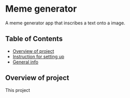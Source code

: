 # Meme generator
A meme generator app that inscribes a text onto a image. 

## Table of Contents
* [Overview of project](#overview)
* [Instruction for setting up](#instruction)
* [General info](#info)

## Overview of project
This project 
